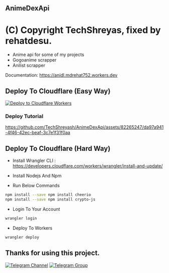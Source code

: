 ## AnimeDexApi
# (C) Copyright TechShreyas, fixed by rehatdesu.

- Anime api for some of my projects
- Gogoanime scrapper
- Anilist scrapper

Documentation: https://anidl.mdrehat752.workers.dev

## Deploy To Cloudflare (Easy Way)

[![Deploy to Cloudflare Workers](https://deploy.workers.cloudflare.com/button)](https://deploy.workers.cloudflare.com/?url=https://github.com/rehatdesu/AnimeDexApi-Fixed)

### Deploy Tutorial

https://github.com/TechShreyash/AnimeDexApi/assets/82265247/da97a941-4f46-42ec-beaf-3c7e1f31f0aa

## Deploy To Cloudflare (Hard Way)

- Install Wrangler CLI : https://developers.cloudflare.com/workers/wrangler/install-and-update/

- Install Nodejs And Npm

- Run Below Commands

```bash
npm install --save npm install cheerio
npm install --save npm install crypto-js
```

- Login To Your Account

```bash
wrangler login
```

- Deploy To Workers

```bash
wrangler deploy
```

## Thanks for using this project.

[![Telegram Channel](https://img.shields.io/static/v1?label=Join&message=Telegram%20Channel&color=blueviolet&style=for-the-badge&logo=telegram&logoColor=violet)](https://telegram.me/TechZBots) [![Telegram Group](https://img.shields.io/static/v1?label=Join&message=Telegram%20Group&color=blueviolet&style=for-the-badge&logo=telegram&logoColor=violet)](https://telegram.me/TechZBots_Support)
